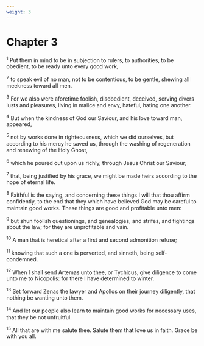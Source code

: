 ```yaml
---
weight: 3
---
```


# Chapter 3

<sup>1</sup> Put them in mind to be in subjection to rulers, to authorities, to be obedient, to be ready unto every good work, 

<sup>2</sup> to speak evil of no man, not to be contentious, to be gentle, shewing all meekness toward all men. 

<sup>3</sup> For we also were aforetime foolish, disobedient, deceived, serving divers lusts and pleasures, living in malice and envy, hateful, hating one another. 

<sup>4</sup> But when the kindness of God our Saviour, and his love toward man, appeared, 

<sup>5</sup> not by works done in righteousness, which we did ourselves, but according to his mercy he saved us, through the washing of regeneration and renewing of the Holy Ghost, 

<sup>6</sup> which he poured out upon us richly, through Jesus Christ our Saviour; 

<sup>7</sup> that, being justified by his grace, we might be made heirs according to the hope of eternal life. 

<sup>8</sup> Faithful is the saying, and concerning these things I will that thou affirm confidently, to the end that they which have believed God may be careful to maintain good works. These things are good and profitable unto men: 

<sup>9</sup> but shun foolish questionings, and genealogies, and strifes, and fightings about the law; for they are unprofitable and vain. 

<sup>10</sup> A man that is heretical after a first and second admonition refuse; 

<sup>11</sup> knowing that such a one is perverted, and sinneth, being self-condemned. 

<sup>12</sup> When I shall send Artemas unto thee, or Tychicus, give diligence to come unto me to Nicopolis: for there I have determined to winter. 

<sup>13</sup> Set forward Zenas the lawyer and Apollos on their journey diligently, that nothing be wanting unto them. 

<sup>14</sup> And let our people also learn to maintain good works for necessary uses, that they be not unfruitful. 

<sup>15</sup> All that are with me salute thee. Salute them that love us in faith. Grace be with you all. 

